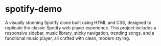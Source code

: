 # spotify-demo
A visually stunning Spotify clone built using HTML and CSS, designed to replicate the classic Spotify web player experience. This project includes a responsive sidebar, music library, sticky navigation, trending songs, and a functional music player, all crafted with clean, modern styling.  
